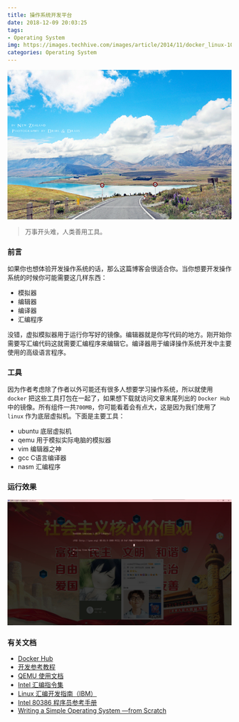 ```yaml
---
title: 操作系统开发平台
date: 2018-12-09 20:03:25
tags:
- Operating System
img: https://images.techhive.com/images/article/2014/11/docker_linux-100530817-primary.idge.jpg
categories: Operating System
---
```




![](osdev-platform/top.jpg)


<blockquote class="blockquote-center">万事开头难，人类善用工具。</blockquote>

### 前言

如果你也想体验开发操作系统的话，那么这篇博客会很适合你。当你想要开发操作系统的时候你可能需要这几样东西：

- 模拟器
- 编辑器
- 编译器
- 汇编程序

没错，虚拟模拟器用于运行你写好的镜像。编辑器就是你写代码的地方。刚开始你需要写汇编代码这就需要汇编程序来编辑它。编译器用于编译操作系统开发中主要使用的高级语言程序。

### 工具

因为作者考虑除了作者以外可能还有很多人想要学习操作系统，所以就使用 `docker` 把这些工具打包在一起了，如果想下载就访问文章末尾列出的 `Docker Hub` 中的镜像。所有组件一共`700MB`，你可能看着会有点大，这是因为我们使用了 `linux` 作为底层虚拟机。下面是主要工具：

- ubuntu 底层虚拟机
- qemu 用于模拟实际电脑的模拟器
- vim 编辑器之神
- gcc C语言编译器
- nasm 汇编程序


### 运行效果

![](osdev-platform/osdev.png)


### 有关文档


* [Docker Hub](https://hub.docker.com/r/scarboroughcoral/osdev-ubuntu/)
* [开发参考教程](https://github.com/cfenollosa/os-tutorial)
* [QEMU 使用文档](https://qemu.weilnetz.de/doc/qemu-doc.html)
* [Intel 汇编指令集](http://www.skywind.me/maker/intel.htm)
* [Linux 汇编开发指南（IBM）](https://www.ibm.com/developerworks/cn/linux/l-assembly/index.html)
* [Intel 80386 程序员参考手册](https://wizardforcel.gitbooks.io/intel-80386-ref-manual/content/1.html)
* [Writing a Simple Operating System —from Scratch](http://www.cs.bham.ac.uk/~exr/lectures/opsys/10_11/lectures/os-dev.pdf)